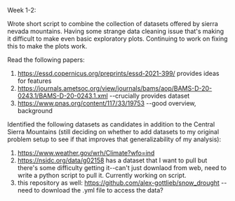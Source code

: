 Week 1-2:

Wrote short script to combine the collection of datasets offered by sierra nevada mountains. 
Having some strange data cleaning issue that's making it difficult to make even basic 
exploratory plots. Continuing to work on fixing this to make the plots work.


 Read the following papers:
1. https://essd.copernicus.org/preprints/essd-2021-399/ provides ideas for features
2. https://journals.ametsoc.org/view/journals/bams/aop/BAMS-D-20-0243.1/BAMS-D-20-0243.1.xml --crucially provides dataset
3. https://www.pnas.org/content/117/33/19753 --good overview, background


Identified the following datasets as candidates in addition to the Central Sierra Mountains
(still deciding on whether to add datasets to my original problem setup to see if that 
improves that generalizability of my analysis):
1. https://www.weather.gov/wrh/Climate?wfo=ind
2. https://nsidc.org/data/g02158 has a dataset that I want to pull but there's some difficulty
getting it--can't just downlaod from web, need to write a python script to pull it. Currently
working on script.
3. this repository as well: https://github.com/alex-gottlieb/snow_drought --need to download the .yml file to access the data?